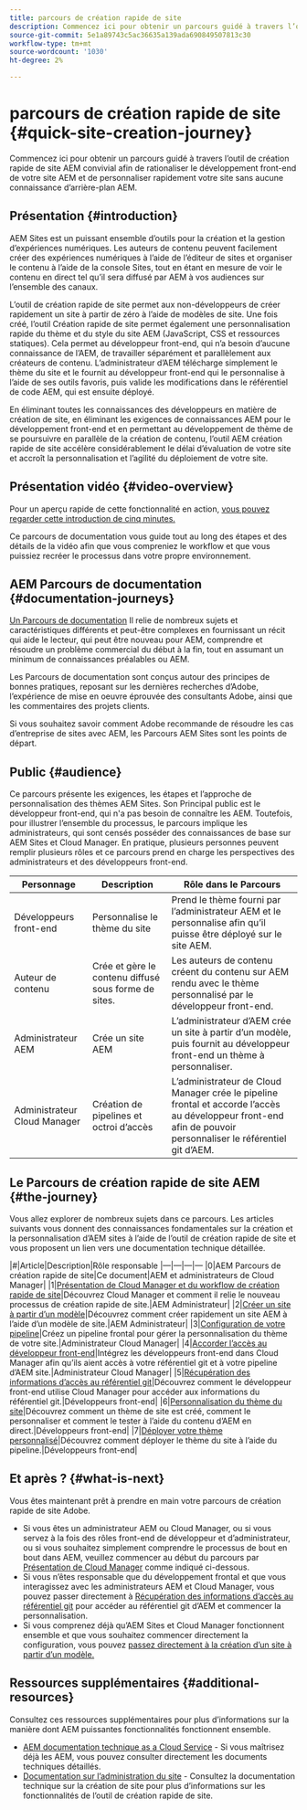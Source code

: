 ```yaml
---
title: parcours de création rapide de site
description: Commencez ici pour obtenir un parcours guidé à travers l’outil de création rapide de site AEM convivial afin de rationaliser le développement front-end de votre site AEM et de personnaliser rapidement votre site sans aucune connaissance d’arrière-plan AEM.
source-git-commit: 5e1a89743c5ac36635a139ada690849507813c30
workflow-type: tm+mt
source-wordcount: '1030'
ht-degree: 2%

---
```



# parcours de création rapide de site {#quick-site-creation-journey}

Commencez ici pour obtenir un parcours guidé à travers l’outil de création rapide de site AEM convivial afin de rationaliser le développement front-end de votre site AEM et de personnaliser rapidement votre site sans aucune connaissance d’arrière-plan AEM.

## Présentation {#introduction}

AEM Sites est un puissant ensemble d’outils pour la création et la gestion d’expériences numériques. Les auteurs de contenu peuvent facilement créer des expériences numériques à l’aide de l’éditeur de sites et organiser le contenu à l’aide de la console Sites, tout en étant en mesure de voir le contenu en direct tel qu’il sera diffusé par AEM à vos audiences sur l’ensemble des canaux.

L’outil de création rapide de site permet aux non-développeurs de créer rapidement un site à partir de zéro à l’aide de modèles de site. Une fois créé, l’outil Création rapide de site permet également une personnalisation rapide du thème et du style du site AEM (JavaScript, CSS et ressources statiques). Cela permet au développeur front-end, qui n’a besoin d’aucune connaissance de l’AEM, de travailler séparément et parallèlement aux créateurs de contenu. L’administrateur d’AEM télécharge simplement le thème du site et le fournit au développeur front-end qui le personnalise à l’aide de ses outils favoris, puis valide les modifications dans le référentiel de code AEM, qui est ensuite déployé.

En éliminant toutes les connaissances des développeurs en matière de création de site, en éliminant les exigences de connaissances AEM pour le développement front-end et en permettant au développement de thème de se poursuivre en parallèle de la création de contenu, l’outil AEM création rapide de site accélère considérablement le délai d’évaluation de votre site et accroît la personnalisation et l’agilité du déploiement de votre site.

## Présentation vidéo {#video-overview}

Pour un aperçu rapide de cette fonctionnalité en action, [vous pouvez regarder cette introduction de cinq minutes.](https://www.youtube.com/watch?v=NQeQ1jZ7ZBw)

Ce parcours de documentation vous guide tout au long des étapes et des détails de la vidéo afin que vous compreniez le workflow et que vous puissiez recréer le processus dans votre propre environnement.

## AEM Parcours de documentation {#documentation-journeys}

[Un Parcours de documentation](/help/journey-documentation/documentation-journeys.md) Il relie de nombreux sujets et caractéristiques différents et peut-être complexes en fournissant un récit qui aide le lecteur, qui peut être nouveau pour AEM, comprendre et résoudre un problème commercial du début à la fin, tout en assumant un minimum de connaissances préalables ou AEM.

Les Parcours de documentation sont conçus autour des principes de bonnes pratiques, reposant sur les dernières recherches d’Adobe, l’expérience de mise en oeuvre éprouvée des consultants Adobe, ainsi que les commentaires des projets clients.

Si vous souhaitez savoir comment Adobe recommande de résoudre les cas d’entreprise de sites avec AEM, les Parcours AEM Sites sont les points de départ.

## Public {#audience}

Ce parcours présente les exigences, les étapes et l’approche de personnalisation des thèmes AEM Sites. Son Principal public est le développeur front-end, qui n&#39;a pas besoin de connaître les AEM. Toutefois, pour illustrer l’ensemble du processus, le parcours implique les administrateurs, qui sont censés posséder des connaissances de base sur AEM Sites et Cloud Manager. En pratique, plusieurs personnes peuvent remplir plusieurs rôles et ce parcours prend en charge les perspectives des administrateurs et des développeurs front-end.

| Personnage | Description | Rôle dans le Parcours |
|---|---|---|
| Développeurs front-end | Personnalise le thème du site | Prend le thème fourni par l’administrateur AEM et le personnalise afin qu’il puisse être déployé sur le site AEM. |
| Auteur de contenu | Crée et gère le contenu diffusé sous forme de sites. | Les auteurs de contenu créent du contenu sur AEM rendu avec le thème personnalisé par le développeur front-end. |
| Administrateur AEM | Crée un site AEM | L’administrateur d’AEM crée un site à partir d’un modèle, puis fournit au développeur front-end un thème à personnaliser. |
| Administrateur Cloud Manager | Création de pipelines et octroi d’accès | L’administrateur de Cloud Manager crée le pipeline frontal et accorde l’accès au développeur front-end afin de pouvoir personnaliser le référentiel git d’AEM. |

## Le Parcours de création rapide de site AEM {#the-journey}

Vous allez explorer de nombreux sujets dans ce parcours. Les articles suivants vous donnent des connaissances fondamentales sur la création et la personnalisation d’AEM sites à l’aide de l’outil de création rapide de site et vous proposent un lien vers une documentation technique détaillée.

|#|Article|Description|Rôle responsable |—|—|—|— |0|AEM Parcours de création rapide de site|Ce document|AEM et administrateurs de Cloud Manager| |1|[Présentation de Cloud Manager et du workflow de création rapide de site](cloud-manager.md)|Découvrez Cloud Manager et comment il relie le nouveau processus de création rapide de site.|AEM Administrateur| |2|[Créer un site à partir d’un modèle](create-site.md)|Découvrez comment créer rapidement un site AEM à l’aide d’un modèle de site.|AEM Administrateur| |3|[Configuration de votre pipeline](pipeline-setup.md)|Créez un pipeline frontal pour gérer la personnalisation du thème de votre site.|Administrateur Cloud Manager| |4|[Accorder l’accès au développeur front-end](grant-access.md)|Intégrez les développeurs front-end dans Cloud Manager afin qu’ils aient accès à votre référentiel git et à votre pipeline d’AEM site.|Administrateur Cloud Manager| |5|[Récupération des informations d’accès au référentiel git](retrieve-access.md)|Découvrez comment le développeur front-end utilise Cloud Manager pour accéder aux informations du référentiel git.|Développeurs front-end| |6|[Personnalisation du thème du site](customize-theme.md)|Découvrez comment un thème de site est créé, comment le personnaliser et comment le tester à l’aide du contenu d’AEM en direct.|Développeurs front-end| |7|[Déployer votre thème personnalisé](deploy-theme.md)|Découvrez comment déployer le thème du site à l’aide du pipeline.|Développeurs front-end|

## Et après ? {#what-is-next}

Vous êtes maintenant prêt à prendre en main votre parcours de création rapide de site Adobe.

* Si vous êtes un administrateur AEM ou Cloud Manager, ou si vous servez à la fois des rôles front-end de développeur et d’administrateur, ou si vous souhaitez simplement comprendre le processus de bout en bout dans AEM, veuillez commencer au début du parcours par [Présentation de Cloud Manager](cloud-manager.md) comme indiqué ci-dessous.
* Si vous n’êtes responsable que du développement frontal et que vous interagissez avec les administrateurs AEM et Cloud Manager, vous pouvez passer directement à [Récupération des informations d’accès au référentiel git](retrieve-access.md) pour accéder au référentiel git d’AEM et commencer la personnalisation.
* Si vous comprenez déjà qu’AEM Sites et Cloud Manager fonctionnent ensemble et que vous souhaitez commencer directement la configuration, vous pouvez [passez directement à la création d’un site à partir d’un modèle.](create-site.md)

## Ressources supplémentaires {#additional-resources}

Consultez ces ressources supplémentaires pour plus d’informations sur la manière dont AEM puissantes fonctionnalités fonctionnent ensemble.

* [AEM documentation technique as a Cloud Service](https://experienceleague.adobe.com/docs/experience-manager-cloud-service.html?lang=fr) - Si vous maîtrisez déjà les AEM, vous pouvez consulter directement les documents techniques détaillés.
* [Documentation sur l’administration du site](/help/sites-cloud/administering/site-creation/create-site.md) - Consultez la documentation technique sur la création de site pour plus d’informations sur les fonctionnalités de l’outil de création rapide de site.
